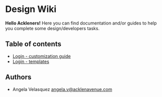 # Design Wiki 

**Hello Ackleners!** 
Here you can find documentation and/or guides to help you complete some design/developers tasks.


## Table of contents 

- [Login - customization guide](https://github.com/AngelaMeow/Design-wiki/wiki/Auth0---customization-guide)
- [Login - templates](https://github.com/AngelaMeow/Design-wiki/wiki/Auth0-Login-templates)
 
 
## Authors 

- Angela Velasquez <angela.v@acklenavenue.com>
